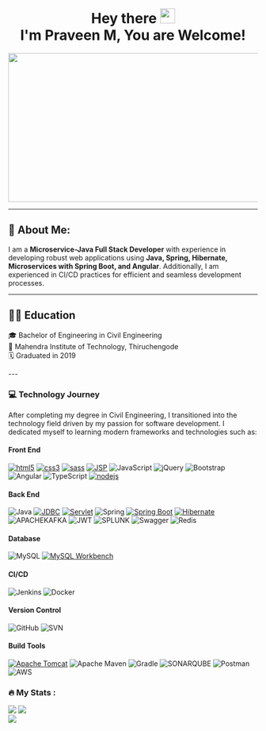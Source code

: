 <h1 align="center">
  Hey there 
  <img src="https://media.giphy.com/media/hvRJCLFzcasrR4ia7z/giphy.gif" width="30px"/>
  <br/>
  I'm Praveen M, You are Welcome!
</h1>
<div align="center">
  <img src="https://media.giphy.com/media/dWesBcTLavkZuG35MI/giphy.gif" width="600" height="300"/>
</div>

---


## 💫 About Me:
I am a <b>Microservice-Java Full Stack Developer</b> with experience in developing robust web applications using <b>Java, Spring, Hibernate, Microservices with Spring Boot, and Angular</b>. Additionally, I am experienced in CI/CD practices for efficient and seamless development processes.

---

## 👨‍🎓 Education
<p>
🎓 Bachelor of Engineering in Civil Engineering<br>📍 Mahendra Institute of Technology, Thiruchengode<br>🗓️ Graduated in 2019
 </p>
---

### 💻 Technology Journey

After completing my degree in Civil Engineering, I transitioned into the technology field driven by my passion for software development. I dedicated myself to learning modern frameworks and technologies such as: 

#### Front End
[![html5](https://img.shields.io/badge/HTML5-E34F26?style=for-the-badge&logo=html5&logoColor=white)](https://www.w3.org/html/)
[![css3](https://img.shields.io/badge/CSS3-1572B6?style=for-the-badge&logo=css3&logoColor=white)](https://www.w3schools.com/css/)
[![sass](https://img.shields.io/badge/Sass-CC6699?style=for-the-badge&logo=sass&logoColor=white)](https://sass-lang.com)
[![JSP](https://img.shields.io/badge/JSP-007396?style=for-the-badge&logo=java&logoColor=white)](https://www.oracle.com/java/technologies/java-server-pages.html)
![JavaScript](https://img.shields.io/badge/javascript-%23323330.svg?style=for-the-badge&logo=javascript&logoColor=%23F7DF1E)
![jQuery](https://img.shields.io/badge/jquery-%230769AD.svg?style=for-the-badge&logo=jquery&logoColor=white)
![Bootstrap](https://img.shields.io/badge/bootstrap-%238511FA.svg?style=for-the-badge&logo=bootstrap&logoColor=white)
![Angular](https://img.shields.io/badge/angular-%23DD0031.svg?style=for-the-badge&logo=angular&logoColor=white)
![TypeScript](https://img.shields.io/badge/typescript-%23007ACC.svg?style=for-the-badge&logo=typescript&logoColor=white)
[![nodejs](https://img.shields.io/badge/Node.js-339933?style=for-the-badge&logo=nodedotjs&logoColor=white)](https://nodejs.org)

#### Back End
![Java](https://img.shields.io/badge/-Java-000?style=for-the-badge&logo=java)
[![JDBC](https://img.shields.io/badge/JDBC-007396?style=for-the-badge&logo=java&logoColor=white)](link_to_jdbc_docs)
[![Servlet](https://img.shields.io/badge/Servlet-009688?style=for-the-badge&logo=java&logoColor=white)](link_to_servlet_docs)
![Spring](https://img.shields.io/badge/spring-%236DB33F.svg?style=for-the-badge&logo=spring&logoColor=white)
[![Spring Boot](https://img.shields.io/badge/Spring_Boot-6DB33F?style=for-the-badge&logo=spring-boot&logoColor=white)](link_to_spring_boot_docs)
[![Hibernate](https://img.shields.io/badge/Hibernate-59666C?style=for-the-badge&logo=hibernate&logoColor=white)](link_to_hibernate_docs)
![APACHEKAFKA](https://img.shields.io/badge/apachekafka-231F20.svg?style=for-the-badge&logo=apachekafka&logoColor=white&color=%23231F20)
![JWT](https://img.shields.io/badge/JWT-black?style=for-the-badge&logo=JSON%20web%20tokens)
![SPLUNK](https://img.shields.io/badge/splunk-000000.svg?style=for-the-badge&logo=splunk&color=%23000000)
![Swagger](https://img.shields.io/badge/-Swagger-%23Clojure?style=for-the-badge&logo=swagger&logoColor=white)
![Redis](https://img.shields.io/badge/redis-%23DD0031.svg?style=for-the-badge&logo=redis&logoColor=white)

#### Database
![MySQL](https://img.shields.io/badge/mysql-%2300000f.svg?style=for-the-badge&logo=mysql&logoColor=white)
[![MySQL Workbench](https://img.shields.io/badge/MySQL_Workbench-%2300000f.svg?style=for-the-badge&logo=mysql&logoColor=white)](link_to_mysql_workbench_docs)

#### CI/CD
![Jenkins](https://img.shields.io/badge/-jenkins-000?style=for-the-badge&logo=jenkins)
![Docker](https://img.shields.io/badge/docker-%230db7ed.svg?style=for-the-badge&logo=docker&logoColor=white)

#### Version Control
![GitHub](https://img.shields.io/badge/-GitHub-000?style=for-the-badge&logo=github)
![SVN](https://img.shields.io/badge/SVN-809CC9?style=for-the-badge&logo=Subversion&logoColor=white)

#### Build Tools
[![Apache Tomcat](https://img.shields.io/badge/Apache_Tomcat-F8DC75?style=for-the-badge&logo=apache-tomcat&logoColor=black)](link_to_apache_tomcat_docs)
![Apache Maven](https://img.shields.io/badge/Apache%20Maven-C71A36?style=for-the-badge&logo=Apache%20Maven&logoColor=white)
![Gradle](https://img.shields.io/badge/Gradle-02303A.svg?style=for-the-badge&logo=Gradle&logoColor=white)
![SONARQUBE](https://img.shields.io/badge/sonarqube-4E9BCD.svg?style=for-the-badge&logo=sonarqube&logoColor=white&color=%234E9BCD)
![Postman](https://img.shields.io/badge/Postman-FF6C37?style=for-the-badge&logo=postman&logoColor=white)
![AWS](https://img.shields.io/badge/AWS-%23FF9900.svg?style=for-the-badge&logo=amazon-aws&logoColor=white)

### :fire: My Stats :
![](https://github-readme-stats.vercel.app/api?username=PraveenVasandha&theme=default&hide_border=false&include_all_commits=false&count_private=true)
![](https://github-readme-streak-stats.herokuapp.com/?user=PraveenVasandha&theme=default&hide_border=false)<br/>
![](https://github-readme-stats.vercel.app/api/top-langs/?username=PraveenVasandha&theme=default&hide_border=false&include_all_commits=false&count_private=true&layout=compact)<br/>

